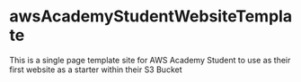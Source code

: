 # awsAcademyStudentWebsiteTemplate
This is a single page template site for AWS Academy Student to use as their first website as a starter within their S3 Bucket
